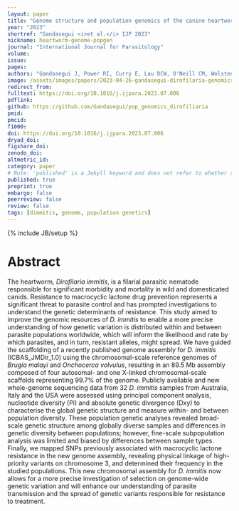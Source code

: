 ```yaml
---
layout: paper
title: "Genome structure and population genomics of the canine heartworm Dirofilaria immitis"
year: "2023"
shortref: "Gandasegui <i>et al.</i> IJP 2023"
nickname: heartworm-genome-popgen
journal: "International Journal for Parasitology"
volume:
issue:
pages:
authors: "Gandasegui J, Power RI, Curry E, Lau DCW, O'Neill CM, Wolstenholme A, Prichard R, Slapeta J, Doyle SR"
image: /assets/images/papers/2023-04-26-gandasegui-dirofilaria-genomics.png
redirect_from:
fulltext: https://doi.org/10.1016/j.ijpara.2023.07.006
pdflink:
github: https://github.com/Gandasegui/pop_genomics_dirofiliaria
pmid:
pmcid:
f1000:
doi: https://doi.org/10.1016/j.ijpara.2023.07.006
dryad_doi:
figshare_doi:
zenodo_doi:
altmetric_id:
category: paper
# Note: 'published' is a Jekyll keyword and does not refer to whether the paper is published, but rather to whether this Markdown should be part of the rendered site.
published: true
preprint: true
embargo: false
peerreview: false
review: false
tags: [dimmitis, genome, population genetics]
---
```

{% include JB/setup %}

# Abstract

The heartworm, *Dirofilaria immitis*, is a filarial parasitic nematode responsible for significant morbidity and mortality in wild and domesticated canids. Resistance to macrocyclic lactone drug prevention represents a significant threat to parasite control and has prompted investigations to understand the genetic determinants of resistance. This study aimed to improve the genomic resources of *D. immitis* to enable a more precise understanding of how genetic variation is distributed within and between parasite populations worldwide, which will inform the likelihood and rate by which parasites, and in turn, resistant alleles, might spread. We have guided the scaffolding of a recently published genome assembly for *D. immitis* (ICBAS_JMDir_1.0) using the chromosomal-scale reference genomes of *Brugia malayi* and *Onchocerca volvulus*, resulting in an 89.5 Mb assembly composed of four autosomal- and one X-linked chromosomal-scale scaffolds representing 99.7% of the genome. Publicly available and new whole-genome sequencing data from 32 *D. immitis* samples from Australia, Italy and the USA were assessed using principal component analysis, nucleotide diversity (Pi) and absolute genetic divergence (Dxy) to characterise the global genetic structure and measure within- and between population diversity. These population genetic analyses revealed broad-scale genetic structure among globally diverse samples and differences in genetic diversity between populations; however, fine-scale subpopulation analysis was limited and biased by differences between sample types. Finally, we mapped SNPs previously associated with macrocyclic lactone resistance in the new genome assembly, revealing physical linkage of high-priority variants on chromosome 3, and determined their frequency in the studied populations. This new chromosomal assembly for *D. immitis* now allows for a more precise investigation of selection on genome-wide genetic variation and will enhance our understanding of parasite transmission and the spread of genetic variants responsible for resistance to treatment.

